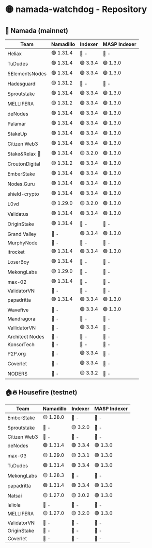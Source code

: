 # 🟡 namada-watchdog - Repository

## 🚀 Namada (mainnet)

| Team | Namadillo | Indexer | MASP Indexer |
|-|-|-|-|
| Heliax | 🟢 1.31.4 | 🔴 - | 🔴 - |
| TuDudes | 🟢 1.31.4 | 🟢 3.3.4 | 🟢 1.3.0 |
| 5ElementsNodes | 🟢 1.31.4 | 🟢 3.3.4 | 🟢 1.3.0 |
| Hadesguard | 🟡 1.31.2 | 🔴 - | 🔴 - |
| Sproutstake | 🟢 1.31.4 | 🟢 3.3.4 | 🟢 1.3.0 |
| MELLIFERA | 🟡 1.31.2 | 🟢 3.3.4 | 🟢 1.3.0 |
| deNodes | 🟢 1.31.4 | 🟢 3.3.4 | 🟢 1.3.0 |
| Palamar | 🟢 1.31.4 | 🟢 3.3.4 | 🟢 1.3.0 |
| StakeUp | 🟢 1.31.4 | 🟢 3.3.4 | 🟢 1.3.0 |
| Citizen Web3 | 🟢 1.31.4 | 🟢 3.3.4 | 🟢 1.3.0 |
| Stake&Relax 🦥 | 🟢 1.31.4 | 🟡 3.2.0 | 🟢 1.3.0 |
| CroutonDigital | 🟡 1.31.2 | 🟢 3.3.4 | 🟢 1.3.0 |
| EmberStake | 🟢 1.31.4 | 🟢 3.3.4 | 🟢 1.3.0 |
| Nodes.Guru | 🟢 1.31.4 | 🟢 3.3.4 | 🟢 1.3.0 |
| shield-crypto | 🟢 1.31.4 | 🟢 3.3.4 | 🟢 1.3.0 |
| L0vd | 🟡 1.29.0 | 🟡 3.2.0 | 🟢 1.3.0 |
| Validatus | 🟢 1.31.4 | 🟢 3.3.4 | 🟢 1.3.0 |
| OriginStake | 🟢 1.31.4 | 🔴 - | 🔴 - |
| Grand Valley | 🔴 - | 🟢 3.3.4 | 🟢 1.3.0 |
| MurphyNode | 🔴 - | 🔴 - | 🔴 - |
| itrocket | 🟢 1.31.4 | 🟢 3.3.4 | 🟢 1.3.0 |
| LoserBoy | 🟢 1.31.4 | 🔴 - | 🔴 - |
| MekongLabs | 🟡 1.29.0 | 🔴 - | 🔴 - |
| max-02 | 🟢 1.31.4 | 🔴 - | 🔴 - |
| ValidatorVN | 🔴 - | 🔴 - | 🔴 - |
| papadritta | 🟢 1.31.4 | 🟢 3.3.4 | 🟢 1.3.0 |
| Wavefive | 🔴 - | 🟢 3.3.4 | 🟢 1.3.0 |
| Mandragora | 🔴 - | 🔴 - | 🔴 - |
| VallidatorVN | 🔴 - | 🟢 3.3.4 | 🔴 - |
| Architect Nodes | 🔴 - | 🔴 - | 🔴 - |
| KonsorTech | 🔴 - | 🔴 - | 🔴 - |
| P2P.org | 🔴 - | 🟢 3.3.4 | 🔴 - |
| Coverlet | 🔴 - | 🟢 3.3.4 | 🔴 - |
| NODERS | 🔴 - | 🟡 3.3.2 | 🔴 - |

## 🏠🔥 Housefire (testnet)

| Team | Namadillo | Indexer | MASP Indexer |
|-|-|-|-|
| EmberStake | 🟡 1.28.0 | 🔴 - | 🔴 - |
| Sproutstake | 🔴 - | 🟡 3.2.0 | 🔴 - |
| Citizen Web3 | 🔴 - | 🔴 - | 🔴 - |
| deNodes | 🟢 1.31.4 | 🟢 3.3.4 | 🟢 1.3.0 |
| max-03 | 🟡 1.29.0 | 🟡 3.3.1 | 🟢 1.3.0 |
| TuDudes | 🟢 1.31.4 | 🟢 3.3.4 | 🟢 1.3.0 |
| MekongLabs | 🟡 1.28.3 | 🔴 - | 🔴 - |
| papadritta | 🟢 1.31.4 | 🟢 3.3.4 | 🟢 1.3.0 |
| Natsai | 🟡 1.27.0 | 🟡 3.0.2 | 🟢 1.3.0 |
| laliola | 🔴 - | 🔴 - | 🔴 - |
| MELLIFERA | 🟡 1.27.0 | 🟡 3.2.0 | 🟢 1.3.0 |
| ValidatorVN | 🔴 - | 🔴 - | 🔴 - |
| OriginStake | 🔴 - | 🔴 - | 🔴 - |
| Coverlet | 🔴 - | 🔴 - | 🔴 - |

